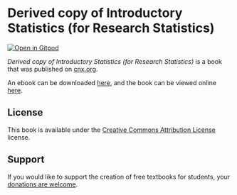# Derived copy of Introductory Statistics (for Research Statistics)

[![Open in Gitpod](https://gitpod.io/button/open-in-gitpod.svg)](https://gitpod.io/from-referrer/)

_Derived copy of Introductory Statistics (for Research Statistics)_ is a book that was published on [cnx.org](https://cnx.org/).

An ebook can be downloaded [here](https://github.com/cnx-user-books/cnxbook-derived-copy-of-introductory-statistics-for-research-statistics/releases/latest), and the book can be viewed online [here](https://github.com/cnx-user-books/cnxbook-derived-copy-of-introductory-statistics-for-research-statistics/releases/latest).

## License
This book is available under the [Creative Commons Attribution License](./LICENSE) license.

## Support
If you would like to support the creation of free textbooks for students, your [donations are welcome](https://riceconnect.rice.edu/donation/support-openstax-banner).
